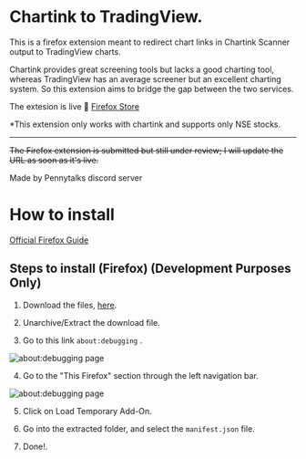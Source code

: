 # Chartink to TradingView.

This is a firefox extension meant to redirect chart links in Chartink Scanner output to TradingView charts.

Chartink provides great screening tools but lacks a good charting tool, whereas TradingView has an average screener but an excellent charting system. So this extension aims to bridge the gap between the two services.

The extesion is live 🎉
[Firefox Store](https://addons.mozilla.org/en-US/firefox/addon/chartink-to-tradingview/)

\*This extension only works with chartink and supports only NSE stocks.

---

~~The Firefox extension is submitted but still under review; I will update the URL as soon as it's live.~~

Made by Pennytalks discord server

# How to install

[Official Firefox Guide](https://developer.mozilla.org/en-US/docs/Mozilla/Add-ons/WebExtensions/Your_first_WebExtension#installing)

## Steps to install (Firefox) (Development Purposes Only)

1. Download the files, [here](https://codeload.github.com/devAgam/chartink-to-tradingview-firefox-extension/zip/refs/heads/main).

2. Unarchive/Extract the download file.

3. Go to this link `about:debugging` .

![about:debugging page](https://stonk-code-assets.s3.ap-south-1.amazonaws.com/Screenshot+2023-01-19+at+10.31.58+AM.png "about:debugging")

4. Go to the "This Firefox" section through the left navigation bar.

![about:debugging page](https://stonk-code-assets.s3.ap-south-1.amazonaws.com/Screenshot+2023-01-19+at+10.36.20+AM.png "about:debugging")

5. Click on Load Temporary Add-On.

6. Go into the extracted folder, and select the `manifest.json` file.

7. Done!.

